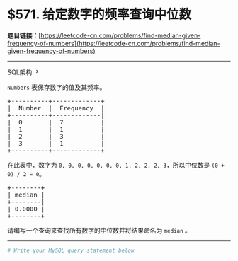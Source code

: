 # $571. 给定数字的频率查询中位数

**题目链接：**[https://leetcode-cn.com/problems/find-median-given-frequency-of-numbers](https://leetcode-cn.com/problems/find-median-given-frequency-of-numbers)

---

<div class="content__1Y2H">
 <div class="sql-schema-wrapper__1jqS">
  <a class="sql-schema-link__1VAC">SQL架构
   <svg viewbox="0 0 24 24" width="1em" height="1em" class="css-1lc17o4-icon">
    <path fill-rule="evenodd" d="M10 6L8.59 7.41 13.17 12l-4.58 4.59L10 18l6-6z"></path>
   </svg></a>
 </div>
 <div class="notranslate">
  <p><code>Numbers</code> 表保存数字的值及其频率。</p> 
  <pre class="language-text">+----------+-------------+
|  Number  |  Frequency  |
+----------+-------------|
|  0       |  7          |
|  1       |  1          |
|  2       |  3          |
|  3       |  1          |
+----------+-------------+
</pre> 
  <p>在此表中，数字为 <code>0, 0, 0, 0, 0, 0, 0, 1, 2, 2, 2, 3</code>，所以中位数是 <code>(0 + 0) / 2 = 0</code>。</p> 
  <pre class="language-text">+--------+
| median |
+--------|
| 0.0000 |
+--------+
</pre> 
  <p>请编写一个查询来查找所有数字的中位数并将结果命名为 <code>median</code> 。</p> 
 </div>
</div>

---

```sh
# Write your MySQL query statement below
```